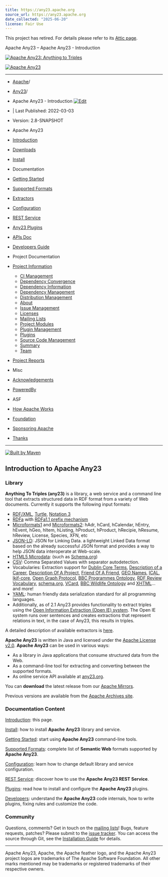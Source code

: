 ```yaml
---
title: https://any23.apache.org
source_url: https://any23.apache.org
date_collected: "2025-06-20"
license: Fair Use
---
```


This project has retired. For details please refer to its
[Attic page](https://attic.apache.org/projects/any23.html).








Apache Any23 – Apache Any23 - Introduction



[![Apache Any23: Anything to Triples](images/logo-any23.png)](index.html)

[![Apache Any23](http://www.apache.org/images/feather-small.gif)](http://www.apache.org/)

---

* [Apache](https://www.apache.org/ "Apache")/
* [Any23](index.html "Any23")/
* Apache Any23 - Introduction [![](./images/accessories-text-editor.png "Edit")](https://github.com/apache/any23/tree/master/src/site/apt/index.apt)
* | Last Published: 2022-03-03
* Version: 2.8-SNAPSHOT

* Apache Any23
* [Introduction](#)
* [Downloads](download.html "Downloads")
* [Install](install.html "Install")
* Documentation
* [Getting Started](getting-started.html "Getting Started")
* [Supported Formats](supported-formats.html "Supported Formats")
* [Extractors](extractors.html "Extractors")
* [Configuration](configuration.html "Configuration")
* [REST Service](service.html "REST Service")
* [Any23 Plugins](any23-plugins.html "Any23 Plugins")
* [APIs Doc](apidocs/index.html "APIs Doc")
* [Developers Guide](developers.html "Developers Guide")
* Project Documentation
* [Project Information](project-info.html "Project Information")
  + [CI Management](ci-management.html "CI Management")
  + [Dependency Convergence](dependency-convergence.html "Dependency Convergence")
  + [Dependency Information](dependency-info.html "Dependency Information")
  + [Dependency Management](dependency-management.html "Dependency Management")
  + [Distribution Management](distribution-management.html "Distribution Management")
  + [About](#)
  + [Issue Management](issue-management.html "Issue Management")
  + [Licenses](licenses.html "Licenses")
  + [Mailing Lists](mailing-lists.html "Mailing Lists")
  + [Project Modules](modules.html "Project Modules")
  + [Plugin Management](plugin-management.html "Plugin Management")
  + [Plugins](plugins.html "Plugins")
  + [Source Code Management](scm.html "Source Code Management")
  + [Summary](summary.html "Summary")
  + [Team](team.html "Team")
* [Project Reports](project-reports.html "Project Reports")
* Misc
* [Acknowledgements](acknowledgements.html "Acknowledgements")
* [PoweredBy](poweredby.html "PoweredBy")
* ASF
* [How Apache Works](http://www.apache.org/foundation/how-it-works.html "How Apache Works")
* [Foundation](http://www.apache.org/foundation/ "Foundation")
* [Sponsoring Apache](http://www.apache.org/foundation/sponsorship.html "Sponsoring Apache")
* [Thanks](http://www.apache.org/foundation/thanks.html "Thanks")

---

[![Built by Maven](./images/logos/maven-feather.png)](http://maven.apache.org/ "Built by Maven")



Introduction to Apache Any23
----------------------------

### Library

**Anything To Triples (any23)** is a library, a web service and a command line tool that extracts structured data in RDF format from a variety of Web documents. Currently it supports the following input formats:

* [RDF/XML](http://www.w3.org/TR/REC-rdf-syntax/), [Turtle](http://www.w3.org/TeamSubmission/turtle/), [Notation 3](http://www.w3.org/DesignIssues/Notation3)
* [RDFa](http://www.w3.org/TR/xhtml-rdfa-primer/) with [RDFa1.1 prefix mechanism](http://www.w3.org/TR/2010/WD-rdfa-core-20100422/#scoping-of-prefix-mappings)
* [Microformats1](http://microformats.org/) and [Microformats2](http://microformats.org/wiki/microformats-2): hAdr, hCard, hCalendar, hEntry, hEvent, hGeo, hItem, hListing, hProduct, hProduct, hRecipie, hResume, hReview, License, Species, XFN, etc
* [JSON-LD](http://json-ld.org/): JSON for Linking Data. a lightweight Linked Data format based on the already successful JSON format and provides a way to help JSON data interoperate at Web-scale.
* [HTML5 Microdata](http://dev.w3.org/html5/md/): (such as [Schema.org](http://schema.org))
* [CSV](http://www.ietf.org/rfc/rfc4180.txt): Comma Separated Values with separator autodetection.
* Vocabularies: Extraction support for [Dublin Core Terms](http://dublincore.org/), [Description of a Career](http://www.w3.org/wiki/DescriptionOfACareerVocabulary), [Description Of A Project](https://github.com/edumbill/doap/wiki), [Friend Of A Friend](http://xmlns.com/foaf/spec/), [GEO Names](http://www.geonames.org/ontology/), [ICAL](http://www.w3.org/2002/12/cal/icaltzd#), [lkif-core](https://github.com/RinkeHoekstra/lkif-core), [Open Graph Protocol](http://ogp.me/), [BBC Programmes Ontology](http://purl.org/ontology/po/), [RDF Review Vocabulary](http://vocab.org/review/terms.html), [schema.org](http://schema.org/), [VCard](http://www.w3.org/2006/vcard/ns), [BBC Wildlife Ontology](http://purl.org/ontology/wo/) and [XHTML](http://www.w3.org/1999/xhtml/vocab/)... and more!
* [YAML](http://www.yaml.org/): human friendly data serialization standard for all programming languages.
* Additionally, as of 2.1 Any23 provides functionality to extract triples using the [Open Information Extraction (Open IE) system](https://github.com/allenai/openie-standalone). The Open IE system runs over sentences and creates extractions that represent relations in text, in the case of Any23, this results in triples.

A detailed description of available extractors is [here](./extractors.html).

**Apache Any23** is written in Java and licensed under the [Apache License v2.0](https://www.apache.org/licenses/LICENSE-2.0). **Apache Any23** can be used in various ways:

* As a library in Java applications that consume structured data from the Web.
* As a command-line tool for extracting and converting between the supported formats.
* As online service API available at [any23.org](http://any23.org/).

You can **download** the latest release from our [Apache Mirrors](./download.html).

Previous versions are available from the [Apache Archives site](http://archive.apache.org/dist/any23/).

### Documentation Content

[Introduction](./index.html): this page.

[Install](./install.html): how to install **Apache Any23** library and service.

[Getting Started](./getting-started.html): start using **Apache Any23** command-line tools.

[Supported Formats](./supported-formats.html): complete list of **Semantic Web** formats supported by **Apache Any23**.

[Configuration](./configuration.html): learn how to change default library and service configuration.

[REST Service](./service.html): discover how to use the **Apache Any23 REST Service**.

[Plugins](./any23-plugins.html): read how to install and configure the **Apache Any23** plugins.

[Developers](./developers.html): understand the **Apache Any23** code internals, how to write plugins, fixing rules and customize the code.

### Community

Questions, comments? Get in touch on the [mailing lists](./mail-lists.html)! Bugs, feature requests, patches? Please submit to the [issue tracker](https://issues.apache.org/jira/browse/ANY23). You can access the source through Git, see the [Installation Guide](./install.html) for details.

---



Apache Any23, Apache, the Apache feather logo, and the Apache Any23 project logos are trademarks of The Apache Software Foundation. All other marks mentioned may be trademarks or registered trademarks of their respective owners.
